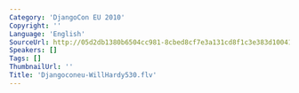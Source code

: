 ```yaml
---
Category: 'DjangoCon EU 2010'
Copyright: ''
Language: 'English'
SourceUrl: http://05d2db1380b6504cc981-8cbed8cf7e3a131cd8f1c3e383d10041.r93.cf2.rackcdn.com/djangocon-eu-2010/Djangoconeu-WillHardy530.flv
Speakers: []
Tags: []
ThumbnailUrl: ''
Title: 'Djangoconeu-WillHardy530.flv'
---
```

